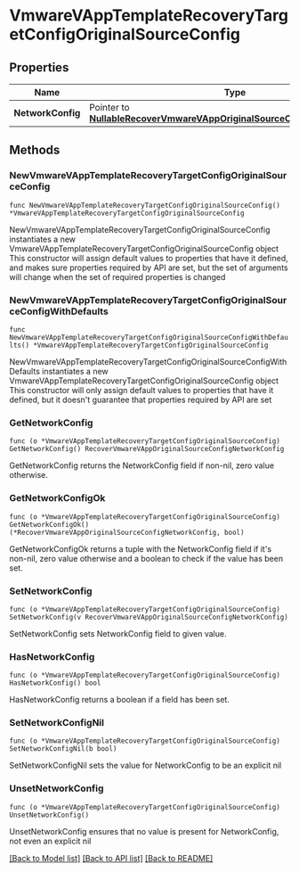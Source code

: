 # VmwareVAppTemplateRecoveryTargetConfigOriginalSourceConfig

## Properties

Name | Type | Description | Notes
------------ | ------------- | ------------- | -------------
**NetworkConfig** | Pointer to [**NullableRecoverVmwareVAppOriginalSourceConfigNetworkConfig**](RecoverVmwareVAppOriginalSourceConfigNetworkConfig.md) |  | [optional] 

## Methods

### NewVmwareVAppTemplateRecoveryTargetConfigOriginalSourceConfig

`func NewVmwareVAppTemplateRecoveryTargetConfigOriginalSourceConfig() *VmwareVAppTemplateRecoveryTargetConfigOriginalSourceConfig`

NewVmwareVAppTemplateRecoveryTargetConfigOriginalSourceConfig instantiates a new VmwareVAppTemplateRecoveryTargetConfigOriginalSourceConfig object
This constructor will assign default values to properties that have it defined,
and makes sure properties required by API are set, but the set of arguments
will change when the set of required properties is changed

### NewVmwareVAppTemplateRecoveryTargetConfigOriginalSourceConfigWithDefaults

`func NewVmwareVAppTemplateRecoveryTargetConfigOriginalSourceConfigWithDefaults() *VmwareVAppTemplateRecoveryTargetConfigOriginalSourceConfig`

NewVmwareVAppTemplateRecoveryTargetConfigOriginalSourceConfigWithDefaults instantiates a new VmwareVAppTemplateRecoveryTargetConfigOriginalSourceConfig object
This constructor will only assign default values to properties that have it defined,
but it doesn't guarantee that properties required by API are set

### GetNetworkConfig

`func (o *VmwareVAppTemplateRecoveryTargetConfigOriginalSourceConfig) GetNetworkConfig() RecoverVmwareVAppOriginalSourceConfigNetworkConfig`

GetNetworkConfig returns the NetworkConfig field if non-nil, zero value otherwise.

### GetNetworkConfigOk

`func (o *VmwareVAppTemplateRecoveryTargetConfigOriginalSourceConfig) GetNetworkConfigOk() (*RecoverVmwareVAppOriginalSourceConfigNetworkConfig, bool)`

GetNetworkConfigOk returns a tuple with the NetworkConfig field if it's non-nil, zero value otherwise
and a boolean to check if the value has been set.

### SetNetworkConfig

`func (o *VmwareVAppTemplateRecoveryTargetConfigOriginalSourceConfig) SetNetworkConfig(v RecoverVmwareVAppOriginalSourceConfigNetworkConfig)`

SetNetworkConfig sets NetworkConfig field to given value.

### HasNetworkConfig

`func (o *VmwareVAppTemplateRecoveryTargetConfigOriginalSourceConfig) HasNetworkConfig() bool`

HasNetworkConfig returns a boolean if a field has been set.

### SetNetworkConfigNil

`func (o *VmwareVAppTemplateRecoveryTargetConfigOriginalSourceConfig) SetNetworkConfigNil(b bool)`

 SetNetworkConfigNil sets the value for NetworkConfig to be an explicit nil

### UnsetNetworkConfig
`func (o *VmwareVAppTemplateRecoveryTargetConfigOriginalSourceConfig) UnsetNetworkConfig()`

UnsetNetworkConfig ensures that no value is present for NetworkConfig, not even an explicit nil

[[Back to Model list]](../README.md#documentation-for-models) [[Back to API list]](../README.md#documentation-for-api-endpoints) [[Back to README]](../README.md)


